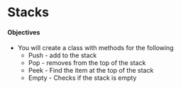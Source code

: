 # Stacks

#### Objectives

* You will create a class with methods for the following
	* Push - add to the stack
	* Pop - removes from the top of the stack
	* Peek - Find the item at the top of the stack
	* Empty - Checks if the stack is empty
	
